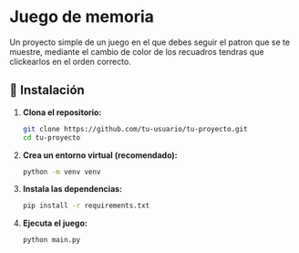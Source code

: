 # Juego de memoria 

Un proyecto simple de un juego en el que debes seguir el patron que se te muestre, mediante el cambio de color de los recuadros tendras que clickearlos en el orden correcto.


## 🚀 Instalación

1. **Clona el repositorio:**
   ```bash
   git clone https://github.com/tu-usuario/tu-proyecto.git
   cd tu-proyecto
   
2. **Crea un entorno virtual (recomendado):**
   ```bash
   python -m venv venv

3. **Instala las dependencias:**
   ```bash
   pip install -r requirements.txt

4. **Ejecuta el juego:**
   ```bash
   python main.py